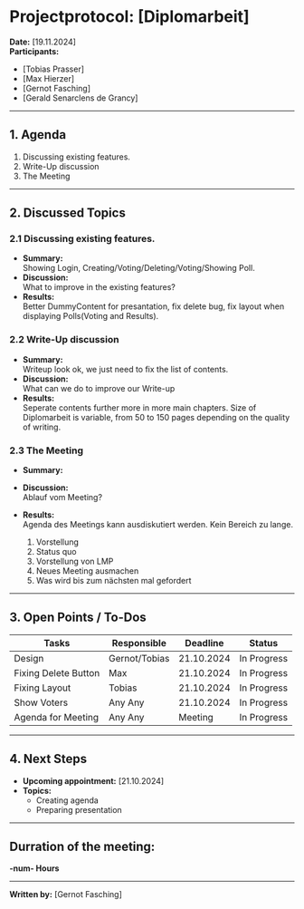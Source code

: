# Projectprotocol: **[Diplomarbeit]**

**Date:** [19.11.2024]  
**Participants:**  
- [Tobias Prasser]  
- [Max Hierzer]  
- [Gernot Fasching]  
- [Gerald Senarclens de Grancy]

---

## 1. Agenda
1. Discussing existing features.
2. Write-Up discussion
3. The Meeting

---

## 2. Discussed Topics
### 2.1 Discussing existing features.
- **Summary:**  
  Showing Login, Creating/Voting/Deleting/Voting/Showing Poll.
- **Discussion:**  
  What to improve in the existing features?
- **Results:**  
  Better DummyContent for presantation, fix delete bug, fix layout when displaying Polls(Voting and Results).

### 2.2 Write-Up discussion
- **Summary:**  
  Writeup look ok, we just need to fix the list of contents.
- **Discussion:**  
  What can we do to improve our Write-up
- **Results:**  
  Seperate contents further more in more main chapters.
  Size of Diplomarbeit is variable, from 50 to 150 pages depending on the quality of writing.

### 2.3 The Meeting
- **Summary:**  
  
- **Discussion:**  
  Ablauf vom Meeting?
- **Results:**  
  Agenda des Meetings kann ausdiskutiert werden. Kein Bereich zu lange.
  1. Vorstellung
  2. Status quo
  3. Vorstellung von LMP
  4. Neues Meeting ausmachen
  5. Was wird bis zum nächsten mal gefordert
  
---

## 3. Open Points / To-Dos
| Tasks               | Responsible    | Deadline       | Status       |
|---------------------|----------------|----------------|--------------|
| Design              | Gernot/Tobias  | 21.10.2024     | In Progress  |
| Fixing Delete Button| Max            | 21.10.2024     | In Progress  |
| Fixing Layout       | Tobias         | 21.10.2024     | In Progress  |
| Show Voters         | Any Any        | 21.10.2024     | In Progress  |
| Agenda for Meeting  | Any Any        | Meeting        | In Progress  |

---

## 4. Next Steps
- **Upcoming appointment:** [21.10.2024]  
- **Topics:**  
  - Creating agenda
  - Preparing presentation

---

## Durration of the meeting:
 **-num- Hours**

---

**Written by:** [Gernot Fasching]
